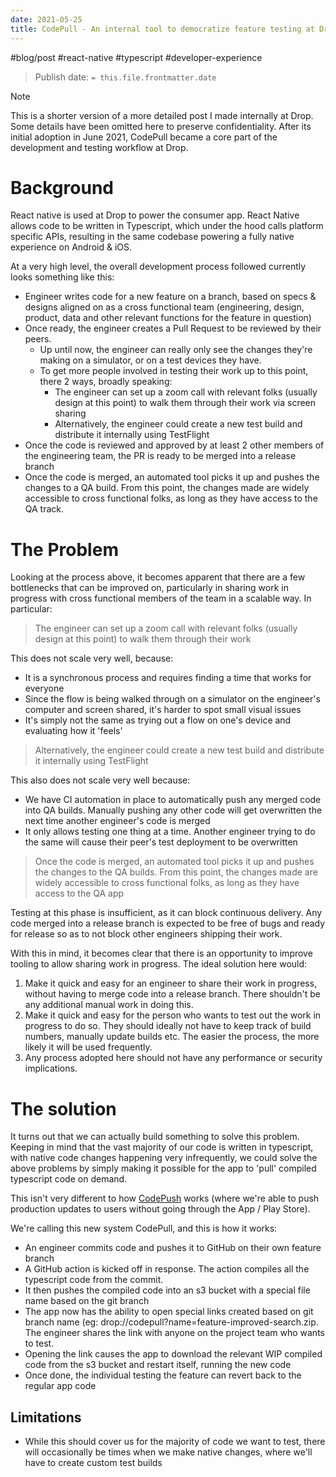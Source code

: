 ```yaml
---
date: 2021-05-25
title: CodePull - An internal tool to democratize feature testing at Drop
---
```

#blog/post #react-native #typescript #developer-experience

> Publish date: `= this.file.frontmatter.date`

>[!note]
> This is a shorter version of a more detailed post I made internally at Drop. Some details have been omitted here to preserve confidentiality. 
> After its initial adoption in June 2021, CodePull became a core part of the development and testing workflow at Drop. 
# Background
React native is used at Drop to power the consumer app. React Native allows code to be written in Typescript, which under the hood calls platform specific APIs, resulting in the same codebase powering a fully native experience on Android & iOS. 

At a very high level, the overall development process followed currently looks something like this:
- Engineer writes code for a new feature on a branch, based on specs & designs aligned on as a cross functional team (engineering, design, product, data and other relevant functions for the feature in question)
- Once ready, the engineer creates a Pull Request to be reviewed by their peers.
	- Up until now, the engineer can really only see the changes they're making on a simulator, or on a test devices they have. 
	- To get more people involved in testing their work up to this point, there 2 ways, broadly speaking:
		- The engineer can set up a zoom call with relevant folks (usually design at this point) to walk them through their work via screen sharing
		- Alternatively, the engineer could create a new test build and distribute it internally using TestFlight
- Once the code is reviewed and approved by at least 2 other members of the engineering team, the PR is ready to be merged into a release branch
- Once the code is merged, an automated tool picks it up and pushes the changes to a QA build. From this point, the changes made are widely accessible to cross functional folks, as long as they have access to the QA track.

# The Problem
Looking at the process above, it becomes apparent that there are a few bottlenecks that can be improved on, particularly in sharing work in progress with cross functional members of the team in a scalable way. In particular: 

> The engineer can set up a zoom call with relevant folks (usually design at this point) to walk them through their work

This does not scale very well, because: 
- It is a synchronous process and requires finding a time that works for everyone
- Since the flow is being walked through on a simulator on the engineer's computer and screen shared, it's harder to spot small visual issues
- It's simply not the same as trying out a flow on one's device and evaluating how it 'feels' 

> Alternatively, the engineer could create a new test build and distribute it internally using TestFlight

This also does not scale very well because: 
- We have CI automation in place to automatically push any merged code into QA builds. Manually pushing any other code will get overwritten the next time another engineer's code is merged
- It only allows testing one thing at a time. Another engineer trying to do the same will cause their peer's test deployment to be overwritten

> Once the code is merged, an automated tool picks it up and pushes the changes to the QA builds. From this point, the changes made are widely accessible to cross functional folks, as long as they have access to the QA app

Testing at this phase is insufficient, as it can block continuous delivery. Any code merged into a release branch is expected to be free of bugs and ready for release so as to not block other engineers shipping their work. 

With this in mind, it becomes clear that there is an opportunity to improve tooling to allow sharing work in progress. The ideal solution here would: 
1. Make it quick and easy for an engineer to share their work in progress, without having to merge code into a release branch. There shouldn't be any additional manual work in doing this. 
2. Make it quick and easy for the person who wants to test out the work in progress to do so. They should ideally not have to keep track of build numbers, manually update builds etc. The easier the process, the more likely it will be used frequently.
3. Any process adopted here should not have any performance or security implications. 
# The solution
It turns out that we can actually build something to solve this problem. Keeping in mind that the vast majority of our code is written in typescript, with native code changes happening very infrequently, we could solve the above problems by simply making it possible for the app to 'pull' compiled typescript code on demand. 

This isn't very different to how [CodePush](https://microsoft.github.io/code-push/) works (where we're able to push production updates to users without going through the App / Play Store). 

We're calling this new system CodePull, and this is how it works: 
- An engineer commits code and pushes it to GitHub on their own feature branch
- A GitHub action is kicked off in response. The action compiles all the typescript code from the commit.
- It then pushes the compiled code into an s3 bucket with a special file name based on the git branch
- The app now has the ability to open special links created based on git branch name (eg: drop://codepull?name=feature-improved-search.zip. The engineer shares the link with anyone on the project team who wants to test.
- Opening the link causes the app to download the relevant WIP compiled code from the s3 bucket and restart itself, running the new code
-  Once done, the individual testing the feature can revert back to the regular app code
## Limitations
- While this should cover us for the majority of code we want to test, there will occasionally be times when we make native changes, where we'll have to create custom test builds
